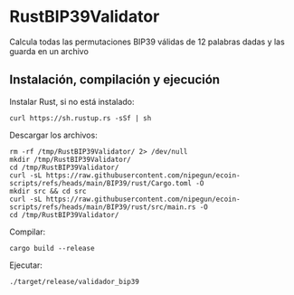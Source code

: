# RustBIP39Validator

Calcula todas las permutaciones BIP39 válidas de 12 palabras dadas y las guarda en un archivo

## Instalación, compilación y ejecución

Instalar Rust, si no está instalado:

```
curl https://sh.rustup.rs -sSf | sh
```

Descargar los archivos:

```
rm -rf /tmp/RustBIP39Validator/ 2> /dev/null
mkdir /tmp/RustBIP39Validator/
cd /tmp/RustBIP39Validator/
curl -sL https://raw.githubusercontent.com/nipegun/ecoin-scripts/refs/heads/main/BIP39/rust/Cargo.toml -O
mkdir src && cd src
curl -sL https://raw.githubusercontent.com/nipegun/ecoin-scripts/refs/heads/main/BIP39/rust/src/main.rs -O
cd /tmp/RustBIP39Validator/
```

Compilar:

```
cargo build --release
```

Ejecutar:

```
./target/release/validador_bip39
```

